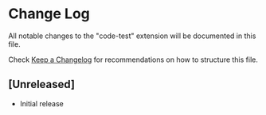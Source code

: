 # Change Log

All notable changes to the "code-test" extension will be documented in this file.

Check [Keep a Changelog](http://keepachangelog.com/) for recommendations on how to structure this file.

## [Unreleased]

- Initial release